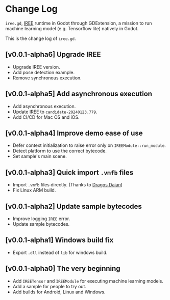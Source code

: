 # Change Log

`iree.gd`, [IREE](https://github.com/openxla/iree) runtime in Godot through GDExtension, a mission to run machine learning model (e.g. Tensorflow lite) natively in Godot.

This is the change log of `iree.gd`.

## [v0.0.1-alpha6] Upgrade IREE

- Upgrade IREE version.
- Add pose detection example.
- Remove synchronous execution.

## [v0.0.1-alpha5] Add asynchronous execution

- Add asynchronous execution.
- Update IREE to `candidate-20240123.779`.
- Add CI/CD for Mac OS and iOS.

## [v0.0.1-alpha4] Improve demo ease of use

- Defer context initialization to raise error only on `IREEModule::run_module`.
- Detect platform to use the correct bytecode.
- Set sample's main scene.

## [v0.0.1-alpha3] Quick import `.vmfb` files

- Import `.vmfb` files directly. (Thanks to [Dragos Daian](https://github.com/Ughuuu))
- Fix Linux ARM build.

## [v0.0.1-alpha2] Update sample bytecodes

- Improve logging `IREE` error.
- Update sample bytecodes.

## [v0.0.1-alpha1] Windows build fix

- Export `.dll` instead of `lib` for windows build.

## [v0.0.1-alpha0] The very beginning

- Add `IREETensor` and `IREEModule` for executing machine learning models.
- Add a sample for people to try out.
- Add builds for Android, Linux and Windows.
